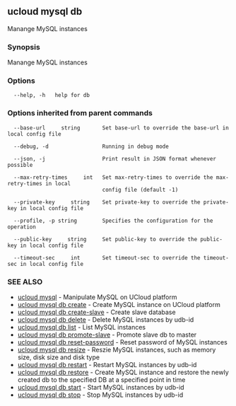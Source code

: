 

## ucloud mysql db

Manange MySQL instances

### Synopsis

Manange MySQL instances

### Options

```
  --help, -h   help for db 

```

### Options inherited from parent commands

```
  --base-url     string       Set base-url to override the base-url in local config file 

  --debug, -d                 Running in debug mode 

  --json, -j                  Print result in JSON format whenever possible 

  --max-retry-times     int   Set max-retry-times to override the max-retry-times in local
                              config file (default -1) 

  --private-key     string    Set private-key to override the private-key in local config file 

  --profile, -p string        Specifies the configuration for the operation 

  --public-key     string     Set public-key to override the public-key in local config file 

  --timeout-sec     int       Set timeout-sec to override the timeout-sec in local config file 

```

### SEE ALSO

* [ucloud mysql](developer/cli/cmd/ucloud/mysql)	 - Manipulate MySQL on UCloud platform
* [ucloud mysql db create](developer/cli/cmd/ucloud/mysql/db/create)	 - Create MySQL instance on UCloud platform
* [ucloud mysql db create-slave](developer/cli/cmd/ucloud/mysql/db/create-slave)	 - Create slave database
* [ucloud mysql db delete](developer/cli/cmd/ucloud/mysql/db/delete)	 - Delete MySQL instances by udb-id
* [ucloud mysql db list](developer/cli/cmd/ucloud/mysql/db/list)	 - List MySQL instances
* [ucloud mysql db promote-slave](developer/cli/cmd/ucloud/mysql/db/promote-slave)	 - Promote slave db to master
* [ucloud mysql db reset-password](developer/cli/cmd/ucloud/mysql/db/reset-password)	 - Reset password of MySQL instances
* [ucloud mysql db resize](developer/cli/cmd/ucloud/mysql/db/resize)	 - Reszie MySQL instances, such as memory size, disk size and disk type
* [ucloud mysql db restart](developer/cli/cmd/ucloud/mysql/db/restart)	 - Restart MySQL instances by udb-id
* [ucloud mysql db restore](developer/cli/cmd/ucloud/mysql/db/restore)	 - Create MySQL instance and restore the newly created db to the specified DB at a specified point in time
* [ucloud mysql db start](developer/cli/cmd/ucloud/mysql/db/start)	 - Start MySQL instances by udb-id
* [ucloud mysql db stop](developer/cli/cmd/ucloud/mysql/db/stop)	 - Stop MySQL instances by udb-id

